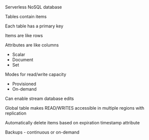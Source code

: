 
Serverless NoSQL database

Tables contain items

Each table has a primary key

Items are like rows

Attributes are like columns
- Scalar
- Document
- Set

Modes for read/write capacity
- Provisioned
- On-demand

Can enable stream database edits

Global table makes READ/WRITES accessible in multiple regions with replication

Automatically delete items based on expiration timestamp attribute

Backups - continuous or on-demand